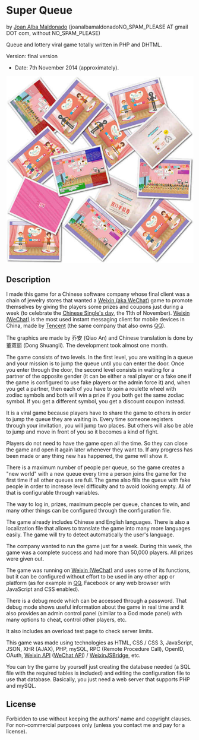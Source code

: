 Super Queue 
============ 
by [Joan Alba Maldonado](https://joanalbamaldonado.com/) (joanalbamaldonadoNO_SPAM_PLEASE AT gmail DOT com, without NO_SPAM_PLEASE)

Queue and lottery viral game totally written in PHP and DHTML.

Version: final version 
- Date: 7th November 2014 (approximately).


![ScreenShots](screenshots.jpg)


## Description

I made this game for a Chinese software company whose final client was a chain of jewelry stores that wanted a [Weixin (aka WeChat)](https://es.wikipedia.org/wiki/WeChat) game to promote themselves by giving the players some prizes and coupons just during a week (to celebrate the [Chinese Single's day](https://en.wikipedia.org/wiki/Singles%27_Day), the 11th of November). [Weixin (WeChat)](https://es.wikipedia.org/wiki/WeChat) is the most used instant messaging client for mobile devices in China, made by [Tencent](https://en.wikipedia.org/wiki/Tencent) (the same company that also owns [QQ](https://es.wikipedia.org/wiki/QQ)).

The graphics are made by 乔安 (Qiao An) and Chinese translation is done by 董双丽 (Dong Shuangli). The development took almost one month.

The game consists of two levels. In the first level, you are waiting in a queue and your mission is to jump the queue until you can enter the door. Once you enter through the door, the second level consists in waiting for a partner of the opposite gender (it can be either a real player or a fake one if the game is configured to use fake players or the admin force it) and, when you get a partner, then each of you have to spin a roulette wheel with zodiac symbols and both will win a prize if you both get the same zodiac symbol. If you get a different symbol, you get a discount coupon instead.

It is a viral game because players have to share the game to others in order to jump the queue they are waiting in. Every time someone registers through your invitation, you will jump two places. But others will also be able to jump and move in front of you so it becomes a kind of fight.

Players do not need to have the game open all the time. So they can close the game and open it again later whenever they want to. If any progress has been made or any thing new has happened, the game will show it.

There is a maximum number of people per queue, so the game creates a "new world" with a new queue every time a person joins the game for the first time if all other queues are full. The game also fills the queue with fake people in order to increase level difficulty and to avoid looking empty. All of that is configurable through variables.

The way to log in, prizes, maximum people per queue, chances to win, and many other things can be configured through the configuration file.

The game already includes Chinese and English languages. There is also a localization file that allows to translate the game into many more languages easily. The game will try to detect automatically the user's language.

The company wanted to run the game just for a week. During this week, the game was a complete success and had more than 50,000 players. All prizes were given out.

The game was running on [Weixin (WeChat)](https://es.wikipedia.org/wiki/WeChat) and uses some of its functions, but it can be configured without effort to be used in any other app or platform (as for example in [QQ](https://es.wikipedia.org/wiki/QQ), Facebook or any web browser with JavaScript and CSS enabled).

There is a debug mode which can be accessed through a password. That debug mode shows useful information about the game in real time and it also provides an admin control panel (similar to a God mode panel) with many options to cheat, control other players, etc.

It also includes an overload test page to check server limits.

This game was made using technologies as HTML, CSS / CSS 3, JavaScript, JSON, XHR (AJAX), PHP, mySQL, RPC (Remote Procedure Call), OpenID, OAuth, [Weixin API](https://developers.weixin.qq.com/miniprogram/dev/api/) ([WeChat API](http://admin.wechat.com/wiki/index.php?title=API_Introduction)) / [WeixinJSBridge](https://github.com/Tencent/weui/wiki/%E5%BE%AE%E4%BF%A1JSAPI), etc.

You can try the game by yourself just creating the database needed (a SQL file with the required tables is included) and editing the configuration file to use that database. Basically, you just need a web server that supports PHP and mySQL.


## License

Forbidden to use without keeping the authors' name and copyright clauses. For non-commercial purposes only (unless you contact me and pay for a license).